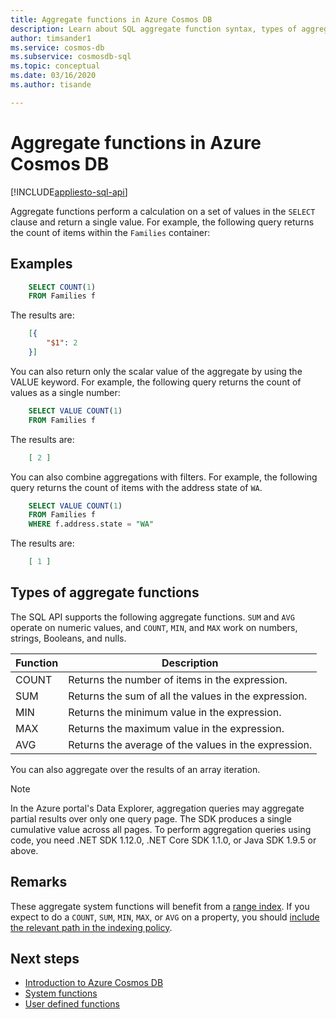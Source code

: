 ```yaml
---
title: Aggregate functions in Azure Cosmos DB
description: Learn about SQL aggregate function syntax, types of aggregate functions supported by Azure Cosmos DB.
author: timsander1
ms.service: cosmos-db
ms.subservice: cosmosdb-sql
ms.topic: conceptual
ms.date: 03/16/2020
ms.author: tisande

---
```

# Aggregate functions in Azure Cosmos DB
[!INCLUDE[appliesto-sql-api](includes/appliesto-sql-api.md)]

Aggregate functions perform a calculation on a set of values in the `SELECT` clause and return a single value. For example, the following query returns the count of items within the `Families` container:

## Examples

```sql
    SELECT COUNT(1)
    FROM Families f
```

The results are:

```json
    [{
        "$1": 2
    }]
```

You can also return only the scalar value of the aggregate by using the VALUE keyword. For example, the following query returns the count of values as a single number:

```sql
    SELECT VALUE COUNT(1)
    FROM Families f
```

The results are:

```json
    [ 2 ]
```

You can also combine aggregations with filters. For example, the following query returns the count of items with the address state of `WA`.

```sql
    SELECT VALUE COUNT(1)
    FROM Families f
    WHERE f.address.state = "WA"
```

The results are:

```json
    [ 1 ]
```

## Types of aggregate functions

The SQL API supports the following aggregate functions. `SUM` and `AVG` operate on numeric values, and `COUNT`, `MIN`, and `MAX` work on numbers, strings, Booleans, and nulls.

| Function | Description |
|-------|-------------|
| COUNT | Returns the number of items in the expression. |
| SUM   | Returns the sum of all the values in the expression. |
| MIN   | Returns the minimum value in the expression. |
| MAX   | Returns the maximum value in the expression. |
| AVG   | Returns the average of the values in the expression. |

You can also aggregate over the results of an array iteration.

> [!NOTE]
> In the Azure portal's Data Explorer, aggregation queries may aggregate partial results over only one query page. The SDK produces a single cumulative value across all pages. To perform aggregation queries using code, you need .NET SDK 1.12.0, .NET Core SDK 1.1.0, or Java SDK 1.9.5 or above.

## Remarks

These aggregate system functions will benefit from a [range index](index-policy.md#includeexclude-strategy). If you expect to do a `COUNT`, `SUM`, `MIN`, `MAX`, or `AVG` on a property, you should [include the relevant path in the indexing policy](index-policy.md#includeexclude-strategy).

## Next steps

- [Introduction to Azure Cosmos DB](introduction.md)
- [System functions](sql-query-system-functions.md)
- [User defined functions](sql-query-udfs.md)